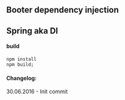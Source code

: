 Booter dependency injection
---

## Spring aka DI

#### build
```
npm install
npm build;
```

#### Changelog:  

30.06.2016 - Init commit

